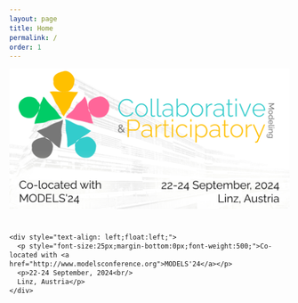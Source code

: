 ```yaml
---
layout: page
title: Home
permalink: /
order: 1
---
```

<div>
 <img src="/assets/copamo-1250.png" alt="CoPaMo" class="center"><br/>
</div>

<div style="overflow: hidden;padding: 25px 25px 25px 0;">

	<div style="text-align: left;float:left;">
	  <p style="font-size:25px;margin-bottom:0px;font-weight:500;">Co-located with <a href="http://www.modelsconference.org">MODELS'24</a></p>
	  <p>22-24 September, 2024<br/>
	  Linz, Austria</p>
	</div>
</div>
